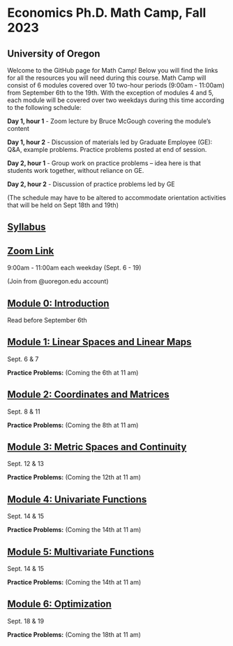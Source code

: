 # Economics Ph.D. Math Camp, Fall 2023
## University of Oregon

Welcome to the GitHub page for Math Camp! Below you will find the links for all the resources you will need during this course. Math Camp will consist of 6 modules covered over 10 two-hour periods (9:00am - 11:00am) from September 6th to the 19th. With the exception of modules 4 and 5, each module will be covered over two weekdays during this time according to the following schedule:

**Day 1, hour 1** - Zoom lecture by Bruce McGough covering the module’s content

**Day 1, hour 2** - Discussion of materials led by Graduate Employee (GE): Q&A, example problems. Practice problems posted at end of session.

**Day 2, hour 1** - Group work on practice problems – idea here is that students work together, without reliance on GE.

**Day 2, hour 2** - Discussion of practice problems led by GE

(The schedule may have to be altered to accommodate orientation activities that will be held on Sept 18th and 19th)

## [Syllabus](https://github.com/ojetton/math-camp-2023/blob/main/UO_math_camp_syllabus_2023.pdf)

## [Zoom Link](https://uoregon.zoom.us/j/96357721832)

9:00am - 11:00am each weekday (Sept. 6 - 19)

(Join from @uoregon.edu account)

## [Module 0: Introduction](https://github.com/ojetton/math-camp-2023/blob/main/Module_0.pdf)
Read before September 6th

## [Module 1: Linear Spaces and Linear Maps](https://github.com/ojetton/math-camp-2023/blob/main/Module_1.pdf)
Sept. 6 & 7

**Practice Problems:** (Coming the 6th at 11 am)

## [Module 2: Coordinates and Matrices](https://github.com/ojetton/math-camp-2023/blob/main/module_2.pdf)
Sept. 8 & 11

**Practice Problems:** (Coming the 8th at 11 am)

## [Module 3: Metric Spaces and Continuity](https://github.com/ojetton/math-camp-2023/blob/main/module_3.pdf)
Sept. 12 & 13

**Practice Problems:** (Coming the 12th at 11 am)

## [Module 4: Univariate Functions](https://github.com/ojetton/math-camp-2023/blob/main/Module_4.pdf)
Sept. 14 & 15

**Practice Problems:** (Coming the 14th at 11 am)

## [Module 5: Multivariate Functions](https://github.com/ojetton/math-camp-2023/blob/main/Module_5.pdf)
Sept. 14 & 15

**Practice Problems:** (Coming the 14th at 11 am)

## [Module 6: Optimization](https://github.com/ojetton/math-camp-2023/blob/main/Module_6.pdf)
Sept. 18 & 19

**Practice Problems:** (Coming the 18th at 11 am)

